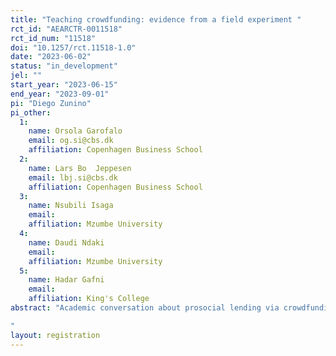 ```yaml
---
title: "Teaching crowdfunding: evidence from a field experiment "
rct_id: "AEARCTR-0011518"
rct_id_num: "11518"
doi: "10.1257/rct.11518-1.0"
date: "2023-06-02"
status: "in_development"
jel: ""
start_year: "2023-06-15"
end_year: "2023-09-01"
pi: "Diego Zunino"
pi_other:
  1:
    name: Orsola Garofalo
    email: og.si@cbs.dk
    affiliation: Copenhagen Business School
  2:
    name: Lars Bo  Jeppesen
    email: lbj.si@cbs.dk
    affiliation: Copenhagen Business School
  3:
    name: Nsubili Isaga
    email: 
    affiliation: Mzumbe University
  4:
    name: Daudi Ndaki
    email: 
    affiliation: Mzumbe University
  5:
    name: Hadar Gafni
    email: 
    affiliation: King's College
abstract: "Academic conversation about prosocial lending via crowdfunding platforms assumes that lenders and borrowers interact directly. Yet, the major platform for crowdfunding prosocial loans relies on partner institutions that manage the process on behalf of the borrowers. In this study, we test whether borrowers could be trained in more autonomous management of their campaign. Using a randomized control trial, we measure the marginal impact of adding crowdfunding training to group of waitlisted borrowers at a government-sponsored organization for small and medium enterprises in Tanzania. Treatment groups received a baseline training about basic managerial and financial accounting, as well as a crowdfunding training session during a workshop day to prepare the campaign. Control groups only received the baseline training. 
"
layout: registration
---
```


